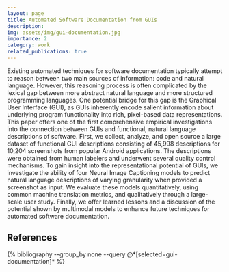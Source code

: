 ```yaml
---
layout: page
title: Automated Software Documentation from GUIs
description: 
img: assets/img/gui-documentation.jpg
importance: 2
category: work
related_publications: true
---
```


Existing automated techniques for software documentation typically attempt to reason between two main sources of information: code and natural language. However, this reasoning process is often complicated by the lexical gap between more abstract natural language and more structured programming languages. One potential bridge for this gap is the Graphical User Interface (GUI), as GUIs inherently encode salient information about underlying program functionality into rich, pixel-based data representations. This paper offers one of the first comprehensive empirical investigations into the connection between GUIs and functional, natural language descriptions of software. First, we collect, analyze, and open source a large dataset of functional GUI descriptions consisting of 45,998 descriptions for 10,204 screenshots from popular Android applications. The descriptions were obtained from human labelers and underwent several quality control mechanisms. To gain insight into the representational potential of GUIs, we investigate the ability of four Neural Image Captioning models to predict natural language descriptions of varying granularity when provided a screenshot as input. We evaluate these models quantitatively, using common machine translation metrics, and qualitatively through a large-scale user study. Finally, we offer learned lessons and a discussion of the potential shown by multimodal models to enhance future techniques for automated software documentation.

<h2>References</h2>
<div class="publications">
  {% bibliography --group_by none --query @*[selected=gui-documentation]* %}
</div>
